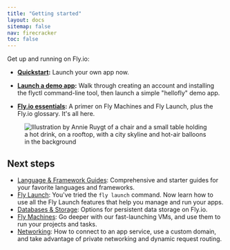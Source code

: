 ```yaml
---
title: "Getting started"
layout: docs
sitemap: false
nav: firecracker
toc: false
---
```


Get up and running on Fly.io:

- **[Quickstart](/docs/getting-started/launch/):** Launch your own app now.

- **[Launch a demo app](/docs/hands-on/):** Walk through creating an account and installing the flyctl command-line tool, then launch a simple "hellofly" demo app.

- **[Fly.io essentials](/docs/getting-started/essentials):** A primer on Fly Machines and Fly Launch, plus the Fly.io glossary. It's all here.

<figure>
  <img src="/static/images/docs-guide.webp" srcset="/static/images/docs-guide@2x.webp 2x" alt="Illustration by Annie Ruygt of a chair and a small table holding a hot drink, on a rooftop, with a city skyline and hot-air balloons in the background">
</figure>

## Next steps

* [Language & Framework Guides](/docs/languages-and-frameworks/): Comprehensive and starter guides for your favorite languages and frameworks.
* [Fly Launch](/docs/apps): You've tried the `fly launch` command. Now learn how to use all the Fly Launch features that help you manage and run your apps.
* [Databases & Storage](/docs/database-storage-guides/): Options for persistent data storage on Fly.io.
* [Fly Machines](/docs/machines/): Go deeper with our fast-launching VMs, and use them to run your projects and tasks.
* [Networking](/docs/networking): How to connect to an app service, use a custom domain, and take advantage of private networking and dynamic request routing.
